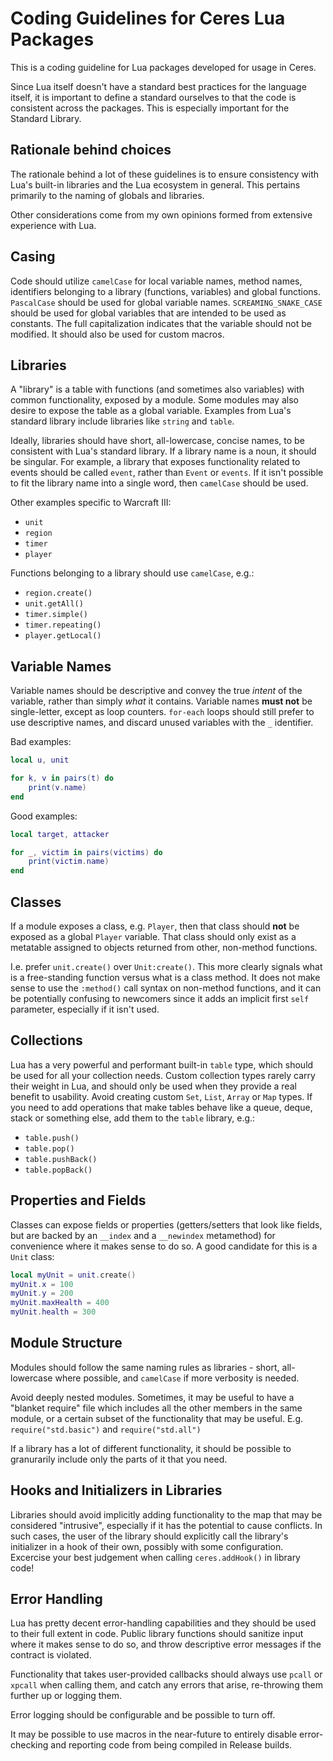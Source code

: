 # Coding Guidelines for Ceres Lua Packages

This is a coding guideline for Lua packages developed for usage in Ceres.

Since Lua itself doesn't have a standard best practices for the language itself, it is important to define a standard ourselves to that the code is consistent across the packages. This is especially important for the Standard Library.

## Rationale behind choices

The rationale behind a lot of these guidelines is to ensure consistency with Lua's built-in libraries and the Lua ecosystem in general. This pertains primarily to the naming of globals and libraries.

Other considerations come from my own opinions formed from extensive experience with Lua.

## Casing

Code should utilize `camelCase` for local variable names, method names, identifiers belonging to a library (functions, variables) and global functions.
`PascalCase` should be used for global variable names.
`SCREAMING_SNAKE_CASE` should be used for global variables that are intended to be used as constants. The full capitalization indicates that the variable should not be modified. It should also be used for custom macros.

## Libraries

A "library" is a table with functions (and sometimes also variables) with common functionality, exposed by a module. Some modules may also desire to expose the table as a global variable. Examples from Lua's standard library include libraries like `string` and `table`.

Ideally, libraries should have short, all-lowercase, concise names, to be consistent with Lua's standard library. If a library name is a noun, it should be singular. For example, a library that exposes functionality related to events should be called `event`, rather than `Event` or `events`. If it isn't possible to fit the library name into a single word, then `camelCase` should be used.

Other examples specific to Warcraft III:
* `unit`
* `region`
* `timer`
* `player`

Functions belonging to a library should use `camelCase`, e.g.:

* `region.create()`
* `unit.getAll()`
* `timer.simple()`
* `timer.repeating()`
* `player.getLocal()`

## Variable Names

Variable names should be descriptive and convey the true *intent* of the variable, rather than simply *what* it contains. Variable names **must not** be single-letter, except as loop counters. `for-each` loops should still prefer to use descriptive names, and discard unused variables with the `_` identifier.

Bad examples:
```lua
local u, unit

for k, v in pairs(t) do
    print(v.name)
end
```

Good examples:
```lua
local target, attacker

for _, victim in pairs(victims) do
    print(victim.name)
end
```

## Classes

If a module exposes a class, e.g. `Player`, then that class should **not** be exposed as a global `Player` variable. That class should only exist as a metatable assigned to objects returned from other, non-method functions.

I.e. prefer `unit.create()` over `Unit:create()`. This more clearly signals what is a free-standing function versus what is a class method. It does not make sense to use the `:method()` call syntax on non-method functions, and it can be potentially confusing to newcomers since it adds an implicit first `self` parameter, especially if it isn't used.

## Collections

Lua has a very powerful and performant built-in `table` type, which should be used for all your collection needs. Custom collection types rarely carry their weight in Lua, and should only be used when they provide a real benefit to usability. Avoid creating custom `Set`, `List`, `Array` or `Map` types. If you need to add operations that make tables behave like a queue, deque, stack or something else, add them to the `table` library, e.g.:

* `table.push()`
* `table.pop()`
* `table.pushBack()`
* `table.popBack()`

## Properties and Fields

Classes can expose fields or properties (getters/setters that look like fields, but are backed by an `__index` and a `__newindex` metamethod) for convenience where it makes sense to do so. A good candidate for this is a `Unit` class:

```lua
local myUnit = unit.create()
myUnit.x = 100
myUnit.y = 200
myUnit.maxHealth = 400
myUnit.health = 300
```

## Module Structure

Modules should follow the same naming rules as libraries - short, all-lowercase where possible, and `camelCase` if more verbosity is needed.

Avoid deeply nested modules. Sometimes, it may be useful to have a "blanket require" file which includes all the other members in the same module, or a certain subset of the functionality that may be useful. E.g. `require("std.basic")` and `require("std.all")`

If a library has a lot of different functionality, it should be possible to granurarily include only the parts of it that you need.

## Hooks and Initializers in Libraries

Libraries should avoid implicitly adding functionality to the map that may be considered "intrusive", especially if it has the potential to cause conflicts. In such cases, the user of the library should explicitly call the library's initializer in a hook of their own, possibly with some configuration. Excercise your best judgement when calling `ceres.addHook()` in library code!

## Error Handling

Lua has pretty decent error-handling capabilities and they should be used to their full extent in code. Public library functions should sanitize input where it makes sense to do so, and throw descriptive error messages if the contract is violated.

Functionality that takes user-provided callbacks should always use `pcall` or `xpcall` when calling them, and catch any errors that arise, re-throwing them further up or logging them.

Error logging should be configurable and be possible to turn off.

It may be possible to use macros in the near-future to entirely disable error-checking and reporting code from being compiled in Release builds.
